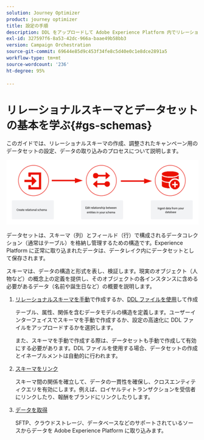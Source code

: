 ```yaml
---
solution: Journey Optimizer
product: journey optimizer
title: 設定の手順
description: DDL をアップロードして Adobe Experience Platform 内でリレーショナルスキーマを作成する方法について説明します。
exl-id: 327597f6-8a53-42dc-966a-baae49b58bb3
version: Campaign Orchestration
source-git-commit: 69644e85d9c453f34fe8c5d40e0c1e8dce2891a5
workflow-type: tm+mt
source-wordcount: '236'
ht-degree: 95%

---
```



# リレーショナルスキーマとデータセットの基本を学ぶ{#gs-schemas}

このガイドでは、リレーショナルスキーマの作成、調整されたキャンペーン用のデータセットの設定、データの取り込みのプロセスについて説明します。

![](assets/do-not-localize/schema_admin.png)

データセットは、スキーマ（列）とフィールド（行）で構成されるデータコレクション（通常はテーブル）を格納し管理するための構造です。Experience Platform に正常に取り込まれたデータは、データレイク内にデータセットとして保存されます。

スキーマは、データの構造と形式を表し、検証します。現実のオブジェクト（人物など）の概念上の定義を提供し、そのオブジェクトの各インスタンスに含める必要があるデータ（名前や誕生日など）の概要を説明します。


1. [リレーショナルスキーマを手動](manual-schema.md)で作成するか、[DDL ファイルを使用](file-upload-schema.md)して作成

   テーブル、属性、関係を含むデータモデルの構造を定義します。ユーザーインターフェイスでスキーマを手動で作成するか、設定の高速化に DDL ファイルをアップロードするかを選択します。

   また、スキーマを手動で作成する際は、データセットも手動で作成して有効にする必要があります。DDL ファイルを使用する場合、データセットの作成とイネーブルメントは自動的に行われます。

1. [スキーマをリンク](file-upload-schema.md)

   スキーマ間の関係を確立して、データの一貫性を確保し、クロスエンティティクエリを有効にします。例えば、ロイヤルティトランザクションを受信者にリンクしたり、報酬をブランドにリンクしたりします。

1. [データを取得](ingest-data.md)

   SFTP、クラウドストレージ、データベースなどのサポートされているソースからデータを Adobe Experience Platform に取り込みます。

